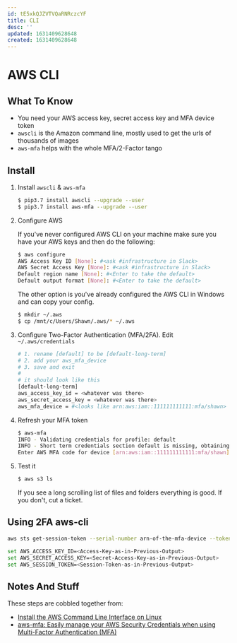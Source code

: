 ```yaml
---
id: tE5xkQJZVTVQaRNRczcYF
title: CLI
desc: ''
updated: 1631409628648
created: 1631409628648
---
```


# AWS CLI

## What To Know

- You need your AWS access key, secret access key and MFA device token
- `awscli` is the Amazon command line, mostly used to get the urls of thousands of images
- `aws-mfa` helps with the whole MFA/2-Factor tango

## Install

1. Install `awscli` & `aws-mfa`

   ```bash
   $ pip3.7 install awscli --upgrade --user
   $ pip3.7 install aws-mfa --upgrade --user
   ```

1. Configure AWS
 
   If you've never configured AWS CLI on your machine make sure you have your AWS keys and then do the following:

   ```bash
   $ aws configure
   AWS Access Key ID [None]: #<ask #infrastructure in Slack>
   AWS Secret Access Key [None]: #<ask #infrastructure in Slack>
   Default region name [None]: #<Enter to take the default>
   Default output format [None]: #<Enter to take the default>
   ```

   The other option is you've already configured the AWS CLI in Windows and can copy your config.

   ```bash
   $ mkdir ~/.aws
   $ cp /mnt/c/Users/Shawn/.aws/* ~/.aws
   ```

1. Configure Two-Factor Authentication (MFA/2FA). Edit `~/.aws/credentials`

   ```bash
   # 1. rename [default] to be [default-long-term]
   # 2. add your aws_mfa_device
   # 3. save and exit
   # 
   # it should look like this
   [default-long-term]                                                                                                                                                                 
   aws_access_key_id = <whatever was there>
   aws_secret_access_key = <whatever was there>
   aws_mfa_device = #<looks like arn:aws:iam::111111111111:mfa/shawn>
   ```

1. Refresh your MFA token

   ```bash
   $ aws-mfa
   INFO - Validating credentials for profile: default
   INFO - Short term credentials section default is missing, obtaining new credentials.
   Enter AWS MFA code for device [arn:aws:iam::111111111111:mfa/shawn] (renewing for 43200 seconds): #<however you get your 2FA tokens, do it now>
   ```

1. Test it

   ```bash
   $ aws s3 ls
   ```

   If you see a long scrolling list of files and folders everything is good. If you don't, cut a ticket.

## Using 2FA aws-cli

```bash
aws sts get-session-token --serial-number arn-of-the-mfa-device --token-code code-from-token

set AWS_ACCESS_KEY_ID=<Access-Key-as-in-Previous-Output>
set AWS_SECRET_ACCESS_KEY=<Secret-Access-Key-as-in-Previous-Output>
set AWS_SESSION_TOKEN=<Session-Token-as-in-Previous-Output>
```   

## Notes And Stuff

These steps are cobbled together from:

- [Install the AWS Command Line Interface on Linux](https://docs.aws.amazon.com/cli/latest/userguide/awscli-install-linux.html)
- [aws-mfa: Easily manage your AWS Security Credentials when using Multi-Factor Authentication (MFA)](https://github.com/broamski/aws-mfa)
